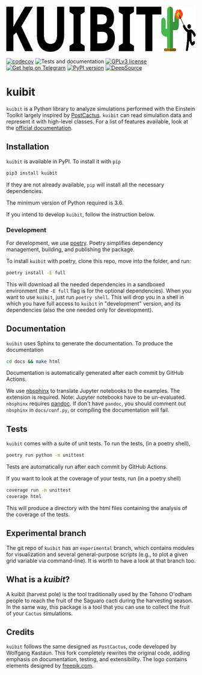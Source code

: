 <p align="center">
<img src="https://github.com/Sbozzolo/kuibit/raw/master/logo.png" height="120">
</p>

[![codecov](https://codecov.io/gh/Sbozzolo/kuibit/branch/master/graph/badge.svg)](https://codecov.io/gh/Sbozzolo/kuibit)
![Tests and documentation](https://github.com/Sbozzolo/kuibit/workflows/Tests/badge.svg)
[![GPLv3
license](https://img.shields.io/badge/License-GPLv3-blue.svg)](http://perso.crans.org/besson/LICENSE.html)
[![Get help on Telegram](https://img.shields.io/badge/Get%20help%20on-Telegram-blue.svg)](https://t.me/kuibit)
[![PyPI version](https://badge.fury.io/py/kuibit.svg)](https://badge.fury.io/py/kuibit)
[![DeepSource](https://static.deepsource.io/deepsource-badge-light-mini.svg)](https://deepsource.io/gh/Sbozzolo/kuibit/?ref=repository-badge)

# kuibit

`kuibit` is a Python library to analyze simulations performed with the Einstein
Toolkit largely inspired by
[PostCactus](https://github.com/wokast/PyCactus/tree/master/PostCactus).
`kuibit` can read simulation data and represent it with high-level classes. For
a list of features available, look at the [official
documentation](https://sbozzolo.github.io/kuibit).

## Installation

``kuibit`` is available in PyPI. To install it with `pip`
``` bash
pip3 install kuibit
```
If they are not already available, `pip` will install all the necessary dependencies.

The minimum version of Python required is 3.6.

If you intend to develop ``kuibit``, follow the instruction below.

### Development

For development, we use [poetry](https://python-poetry.org/). Poetry simplifies
dependency management, building, and publishing the package.

To install `kuibit` with poetry, clone this repo, move into the folder, and run:
``` sh
poetry install -E full
```
This will download all the needed dependencies in a sandboxed environment (the
`-E full` flag is for the optional dependencies). When you want to use
``kuibit``, just run ``poetry shell``. This will drop you in a shell in
which you have full access to ``kuibit`` in "development" version, and its
dependencies (also the one needed only for development).

## Documentation

`kuibit` uses Sphinx to generate the documentation. To produce the documentation
```sh
cd docs && make html
```
Documentation is automatically generated after each commit by GitHub Actions.

We use [nbsphinx](https://nbsphinx.readthedocs.io/) to translate Jupyter
notebooks to the examples. The extension is required. Note: Jupyter notebooks
have to be un-evaluated. `nbsphinx` requires [pandoc](https://pandoc.org/). If
don't have `pandoc`, you should comment out `nbsphinx` in `docs/conf.py`, or
compiling the documentation will fail.

## Tests

`kuibit` comes with a suite of unit tests. To run the tests, (in a poetry shell),
```sh
poetry run python -m unittest
```
Tests are automatically run after each commit by GitHub Actions.

If you want to look at the coverage of your tests, run (in a poetry shell)
```sh
coverage run -m unittest
coverage html
```
This will produce a directory with the html files containing the analysis of
the coverage of the tests.

## Experimental branch

The git repo of `kuibit` has an `experimental` branch, which contains
modules for visualization and several general-purpose scripts (e.g., to plot a
given grid variable via command-line). It is worth to have a look at that branch
too.

## What is a _kuibit_?

A kuibit (harvest pole) is the tool traditionally used by the Tohono O'odham
people to reach the fruit of the Saguaro cacti during the harvesting season. In
the same way, this package is a tool that you can use to collect the fruit of
your `Cactus` simulations.

## Credits

`kuibit` follows the same designed as `PostCactus`, code developed by Wolfgang
Kastaun. This fork completely rewrites the original code, adding emphasis on
documentation, testing, and extensibility. The logo contains elements designed
by [freepik.com](freepik.com).

